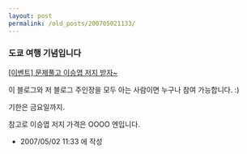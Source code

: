 ```yaml
---
layout: post
permalink: /old_posts/200705021133/
---
```


### 도쿄 여행 기념입니다

<a href="http://tomowind.egloos.com/3149030" title="">[이벤트] 문제풀고 이승엽 저지 받자~</a>

이 블로그와 저 블로그 주인장을 모두 아는 사람이면 누구나 참여 가능합니다. :)

기한은 금요일까지.

참고로 이승엽 저지 가격은 OOOO 엔입니다.






- 2007/05/02 11:33 에 작성